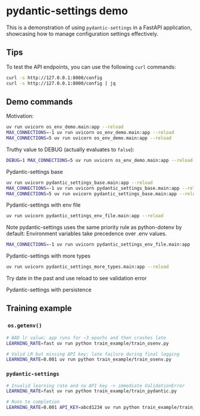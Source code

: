 # pydantic-settings demo

This is a demonstration of using `pydantic-settings` in a FastAPI application, showcasing how to manage configuration settings effectively.

## Tips

To test the API endpoints, you can use the following `curl` commands:

```bash
curl -s http://127.0.0.1:8000/config
curl -s http://127.0.0.1:8000/config | jq
```

## Demo commands

Motivation:

```bash
uv run uvicorn os_env_demo.main:app --reload
MAX_CONNECTIONS=-1 uv run uvicorn os_env_demo.main:app --reload
MAX_CONNECTIONS=5 uv run uvicorn os_env_demo.main:app --reload
```

Truthy value to DEBUG (actually evaluates to `false`):

```bash
DEBUG=1 MAX_CONNECTIONS=5 uv run uvicorn os_env_demo.main:app --reload
```

Pydantic-settings base

```bash
uv run uvicorn pydantic_settings_base.main:app --reload
MAX_CONNECTIONS=-1 uv run uvicorn pydantic_settings_base.main:app --reload
MAX_CONNECTIONS=5 uv run uvicorn pydantic_settings_base.main:app --reload
```

Pydantic-settings with env file

```bash
uv run uvicorn pydantic_settings_env_file.main:app --reload
```

Note pydantic-settings uses the same priority rule as python-dotenv by default: Environment variables take precedence over .env values.

```bash
MAX_CONNECTIONS=-1 uv run uvicorn pydantic_settings_env_file.main:app --reload
```

Pydantic-settings with more types

```bash
uv run uvicorn pydantic_settings_more_types.main:app --reload
```

Try date in the past and use reload to see validation error

Pydantic-settings with persistence

## Training example

###  `os.getenv()`

```bash
# BAD lr value; app runs for ~3 epochs and then crashes late
LEARNING_RATE=fast uv run python train_example/train_osenv.py
```

```bash
# Valid LR but missing API key; late failure during final logging
LEARNING_RATE=0.001 uv run python train_example/train_osenv.py
```

### `pydantic-settings`

```bash
# Invalid learning rate and no API key -> immediate ValidationError
LEARNING_RATE=fast uv run python train_example/train_pydantic.py
```

```bash
# Runs to completion
LEARNING_RATE=0.001 API_KEY=abcd1234 uv run python train_example/train_pydantic.py
```
